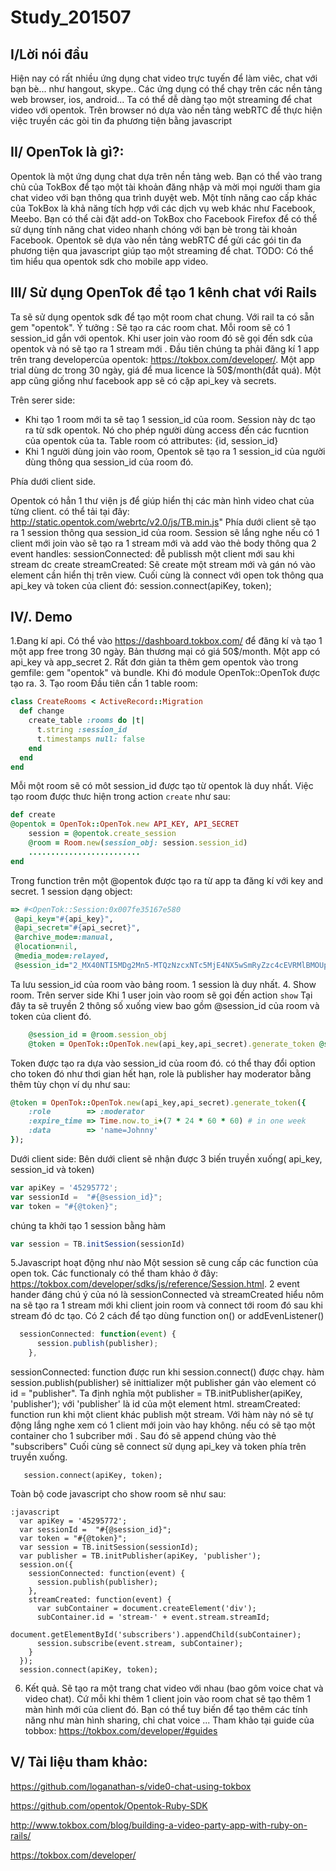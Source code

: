 # Study_201507
## I/Lời nói đầu
   Hiện nay có rất nhiều ứng dụng chat video trực tuyến để làm viêc, chat với bạn bè... như hangout, skype..
Các ứng dụng có thể chạy trên các nền tảng web browser, ios, android... Ta có thể dễ dàng tạo một streaming để chat
video với opentok. Trên browser nó dựa vào nền tảng webRTC để thực hiện việc truyền các gòi tin đa phương tiện bằng 
javascript

## II/ OpenTok là gì?:
  Opentok là một ứng dụng chat dựa trên nền tảng web. Bạn có thể vào trang chủ của TokBox để tạo một tài khoản đăng nhập và mời mọi người tham gia chat video với bạn thông qua trình duyệt web. Một tính năng cao cấp khác của TokBox là khả năng tích hợp với các dịch vụ web khác như Facebook, Meebo. Bạn có thể cài đặt add-on TokBox cho Facebook Firefox để có thể sử dụng tính năng chat video nhanh chóng với bạn bè trong tài khoản Facebook.
Opentok sẽ dựa vào nền tảng webRTC để gửi các gói tin đa phương tiện qua javascript giúp tạo một streaming để chat.
TODO: Có thể tìm hiểu qua opentok sdk cho mobile app
video.
## III/ Sử dụng OpenTok để tạo 1 kênh chat với Rails
  Ta sẽ sử dụng opentok sdk để tạo một room chat chung. Với rail ta có sẵn gem "opentok".
  Ý tưởng : Sẽ tạo ra các room chat. Mỗi room sẽ có 1 session_id gắn với opentok. Khi user join vào room đó sẽ gọi đến sdk của opentok và nó sẽ tạo ra 1 stream mới .
Đầu tiên chúng ta phải đăng kí 1 app trên trang developercủa opentok: https://tokbox.com/developer/.
Một app trial dùng dc trong 30 ngày, giá để mua licence là 50$/month(đắt quá).
Một app cũng giống như facebook app sẽ có cặp api_key và secrets.

  Trên serer side:
- Khi tạo 1 room mới ta sẽ taọ 1 session_id của room. Session này dc tạo ra từ sdk opentok. Nó cho phép người dùng
access đến các fucntion của opentok của ta. Table room có attributes: {id, session_id}
- Khi 1 người dùng join vào room, Opentok sẽ tạo ra 1 session_id của người dùng thông qua session_id của room 
đó. 

Phía dưới client side.

Opentok có hẳn 1 thư viện js để giúp hiển thị các màn hình video chat của từng client. có thể tải tại đây:
http://static.opentok.com/webrtc/v2.0/js/TB.min.js"
Phía dưới client sẽ tạo ra 1 session thông qua session_id của room. Session sẽ lắng nghe nếu có 1 client mới join vào sẽ tạo ra 1 stream mới và add vào thẻ body thông qua 2 event handles:
  sessionConnected: đễ publissh một client mới sau khi stream dc create
  streamCreated: Sẽ create một stream mới và gán nó vào element cần hiển thị trên view.
Cuối cùng là connect với open tok thông qua api_key và token của client đó: 
session.connect(apiKey, token);


## IV/. Demo
1.Đang kí api. Có thể vào https://dashboard.tokbox.com/ để đăng kí và tạo 1 một app free trong 30 ngày. Bản thương mại có giá 50$/month.
Một app có api_key và app_secret 
2. Rất đơn giản ta thêm gem opentok vào trong gemfile:
    gem "opentok"
và bundle. Khi đó module OpenTok::OpenTok được tạo ra.
3. Tạo room
Đầu tiên cần 1 table room:
```ruby
class CreateRooms < ActiveRecord::Migration
  def change
    create_table :rooms do |t|
      t.string :session_id
      t.timestamps null: false
    end
  end
end
```
Mỗi một  room sẽ có môt session_id được tạo từ opentok là duy nhất. Việc tạo room được thưc hiện trong action `create` như sau:
```ruby 
def create
@opentok = OpenTok::OpenTok.new API_KEY, API_SECRET
    session = @opentok.create_session
    @room = Room.new(session_obj: session.session_id)
    .........................
end
```
Trong function trên một @opentok được tạo ra từ app ta đăng kí với key and secret.
1 session dạng object: 
``` ruby
=> #<OpenTok::Session:0x007fe35167e580
 @api_key="#{api_key}",
 @api_secret="#{api_secret}",
 @archive_mode=:manual,
 @location=nil,
 @media_mode=:relayed,
 @session_id="2_MX40NTI5MDg2Mn5-MTQzNzcxNTc5MjE4NX5wSmRyZzc4cEVRMlBMOUp4bnBRMGNwV2h-UH4">
```
Ta lưu session_id của room vào bảng room. 1 session là duy nhất.
4. Show room.
Trên server side
Khi 1 user join vào room sẽ gọi đến action `show` Tại đây ta sẽ truyền 2 thông số xuống view bao gồm @session_id
của room và token của client đó.
```ruby
    @session_id = @room.session_obj
    @token = OpenTok::OpenTok.new(api_key,api_secret).generate_token @session_id
```
Token được tạo ra dựa vào session_id của room đó. có thể thay đổi option cho token đó như thơi gian hết hạn, role là publisher hay moderator bằng thêm tùy chọn ví dụ như sau: 
```ruby
@token = OpenTok::OpenTok.new(api_key,api_secret).generate_token({
    :role        => :moderator
    :expire_time => Time.now.to_i+(7 * 24 * 60 * 60) # in one week
    :data        => 'name=Johnny'
});
```
Dưới client side:
  Bên dưới client sẽ nhận được 3 biến truyền xuống( api_key, session_id và token)
  ```javascript
  var apiKey = '45295772';
  var sessionId =  "#{@session_id}";
  var token = "#{@token}";
   ```
chúng ta khởi tạo 1 session bằng hàm 
```javascript
var session = TB.initSession(sessionId)
```
 5.Javascript hoạt động như nào
Một session sẽ cung cấp các function của open tok. Các functionaly có thể tham khảo ở đây: https://tokbox.com/developer/sdks/js/reference/Session.html.
2 event hander đáng chú ý của nó là sessionConnected và streamCreated hiểu nôm na sẽ tạo ra 1 stream mới khi client join room và connect tới room đó sau khi stream đó dc tạo. Có 2 cách để tạo dùng function on() or addEvenListener()
```javascript
  sessionConnected: function(event) {
      session.publish(publisher);
    },
```
sessionConnected: function được run khi session.connect() được chạy. 
hàm session.publish(publisher) sẽ inittializer một publisher gán vào element có id = "publisher".
Ta định nghĩa một publisher = TB.initPublisher(apiKey, 'publisher');
với 'publisher' là id của một element html.
streamCreated: function run khi một client khác publish một stream. Với hàm này nó sẽ tự động lắng nghe xem có 1 client mới join vào hay không. nếu có sẽ tạo một container cho 1 subcriber mới . Sau đó sẽ append chúng vào thẻ "subscribers"
Cuối cùng sẽ connect sử dụng api_key và token phía trên truyền xuống.
```javascrip
   session.connect(apiKey, token);
```
Toàn bộ code javascript cho show room sẽ như sau:
```javascrip
:javascript
  var apiKey = '45295772';
  var sessionId =  "#{@session_id}";
  var token = "#{@token}";
  var session = TB.initSession(sessionId);
  var publisher = TB.initPublisher(apiKey, 'publisher');
  session.on({
    sessionConnected: function(event) {
      session.publish(publisher);
    },
    streamCreated: function(event) {
      var subContainer = document.createElement('div');
      subContainer.id = 'stream-' + event.stream.streamId;
      document.getElementById('subscribers').appendChild(subContainer);
      session.subscribe(event.stream, subContainer);
    }
  });
  session.connect(apiKey, token);
```

6. Kết quả. Sẽ tạo ra một trang chat video với nhau (bao gôm voice chat và video chat). Cứ mỗi khi thêm 1 client join vào room chat sẽ tạo thêm 1 màn hình mới của client đó.
Bạn có thể tuy biến để tạo thêm các tính năng như màn hình sharing, chỉ chat voice ... Tham khảo tại guide của tobbox:
https://tokbox.com/developer/#guides
## V/ Tài liệu tham khảo:
https://github.com/loganathan-s/vide0-chat-using-tokbox

https://github.com/opentok/Opentok-Ruby-SDK

http://www.tokbox.com/blog/building-a-video-party-app-with-ruby-on-rails/

https://tokbox.com/developer/


